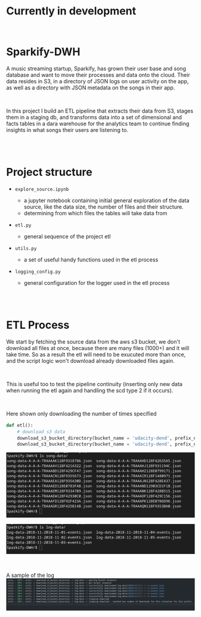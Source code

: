# Currently in development

<br/>

# Sparkify-DWH
A music streaming startup, Sparkify, has grown their user base and song database and want to move their processes and data onto the cloud. Their data resides in S3, in a directory of JSON logs on user activity on the app, as well as a directory with JSON metadata on the songs in their app.

<br/>

In this project I build an ETL pipeline that extracts their data from S3, stages them in a staging db, and transforms data into a set of dimensional and facts tables in a dara warehouse for the analytics team to continue finding insights in what songs their users are listening to. 

<br/>
<br/>

# Project structure
- `explore_source.ipynb` 
	- a jupyter notebook containing initial general exploration of the data source, like the data size, the number of files and their structure.
	- determining from which files the tables will take data from

- `etl.py`
	- general sequence of the project etl

- `utils.py`
	- a set of useful handy functions used in the etl process

- `logging_config.py`
	- general configuration for the logger used in the etl process

<br/>
<br/>

# ETL Process
We start by fetching the source data from the aws s3 bucket, we don't download all files at once, because there are many files (1000+) and it will take time. So as a result the etl will need to be exucuted more than once, and the script logic won't download already downloaded files again.

<br/>

This is useful too to test the pipeline continuity (inserting only new data when running the etl again and handling the scd type 2 if it occurs).

<br/>

Here shown only downloading the number of times specified
```python
def etl():
	# download s3 data
	download_s3_bucket_directory(bucket_name = 'udacity-dend', prefix_name = 'song-data', max_download_number = 20)
	download_s3_bucket_directory(bucket_name = 'udacity-dend', prefix_name = 'log-data', max_download_number = 5)
```



![](images/song-data.png)

![](images/log-data.png)

<br/>

A sample of the log
![](images/log.png)


